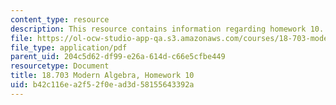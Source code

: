 ```yaml
---
content_type: resource
description: This resource contains information regarding homework 10.
file: https://ol-ocw-studio-app-qa.s3.amazonaws.com/courses/18-703-modern-algebra-spring-2013/b42c116ea2f52f0ead3d58155643392a_MIT18_703S13_h10.pdf
file_type: application/pdf
parent_uid: 204c5d62-df99-e26a-614d-c66e5cfbe449
resourcetype: Document
title: 18.703 Modern Algebra, Homework 10
uid: b42c116e-a2f5-2f0e-ad3d-58155643392a
---
```

